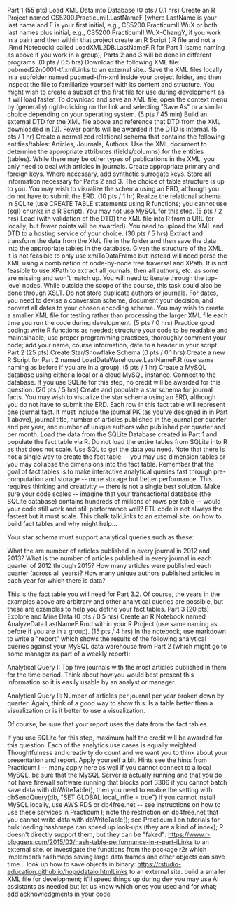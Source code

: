 Part 1 (55 pts) Load XML Data into Database
(0 pts / 0.1 hrs) Create an R Project named CS5200.PracticumII.LastNameF (where LastName is your last name and F is your first initial, e.g., CS5200.PracticumII.WuX or both last names plus initial, e.g.,  CS5200.PracticumII.WuX-ChangY, if you work in a pair) and then within that project create an R Script (.R file and not a .Rmd Notebook) called LoadXML2DB.LastNameF.R for Part 1 (same naming as above if you work in a group); Parts 2 and 3 will be done in different programs.
(0 pts / 0.5 hrs) Download the following XML file: pubmed22n0001-tf.xmlLinks to an external site.. Save the XML files locally in a subfolder named pubmed-tfm-xml inside your project folder, and then inspect the file to familiarize yourself with its content and structure. You might wish to create a subset of the first file for use during development as it will load faster. To download and save an XML file, open the context menu by (generally) right-clicking on the link and selecting "Save As" or a similar choice depending on your operating system.
(5 pts / 45 min) Build an external DTD for the XML file above and reference that DTD from the XML downloaded in (2). Fewer points will be awarded if the DTD is internal.
(5 pts / 1 hr) Create a normalized relational schema that contains the following entities/tables: Articles, Journals, Authors. Use the XML document to determine the appropriate attributes (fields/columns) for the entities (tables). While there may be other types of publications in the XML, you only need to deal with articles in journals. Create appropriate primary and foreign keys. Where necessary, add synthetic surrogate keys. Store all information necessary for Parts 2 and 3. The choice of table structure is up to you. You may wish to visualize the schema using an ERD, although you do not have to submit the ERD.
(10 pts / 1 hr) Realize the relational schema in SQLite (use CREATE TABLE statements using R functions; you cannot use {sql} chunks in a R Script). You may not use MySQL for this step.
(5 pts / 2 hrs) Load (with validation of the DTD) the XML file into R from a URL (or locally; but fewer points will be awarded). You need to upload the XML and DTD to a hosting service of your choice.
(30 pts / 5 hrs) Extract and transform the data from the XML file in the folder and then save the data into the appropriate tables in the database. Given the structure of the XML, it is not feasible to only use xmlToDataFrame but instead will need parse the XML using a combination of node-by-node tree traversal and XPath. It is not feasible to use XPath to extract all journals, then all authors, etc. as some are missing and won't match up. You will need to iterate through the top-level nodes. While outside the scope of the course, this task could also be done through XSLT. Do not store duplicate authors or journals. For dates, you need to devise a conversion scheme, document your decision, and convert all dates to your chosen encoding scheme. You may wish to create a smaller XML file for testing rather than processing the larger XML file each time you run the code during development.
(5 pts / 0 hrs) Practice good coding: write R functions as needed; structure your code to be readable and maintainable; use proper programming practices, thoroughly comment your code; add your name, course information, date to a header in your script.
Part 2 (25 pts) Create Star/Snowflake Schema
(0 pts / 0.1 hrs) Create a new R Script for Part 2 named LoadDataWarehouse.LastNameF.R (use same naming as before if you are in a group).
(5 pts / 1 hr) Create a MySQL database using either a local or a cloud MySQL instance. Connect to the database. If you use SQLite for this step, no credit will be awarded for this question.
(20 pts / 5 hrs) Create and populate a star schema for journal facts. You may wish to visualize the star schema using an ERD, although you do not have to submit the ERD. Each row in this fact table will represent one journal fact. It must include the journal PK (as you've designed in in Part 1 above), journal title, number of articles published in the journal per quarter and per year, and number of unique authors who published per quarter and per month. Load the data from the SQLite Database created in Part 1 and populate the fact table via R. Do not load the entire tables from SQLite into R as that does not scale. Use SQL to get the data you need. Note that there is not a single way to create the fact table -- you may use dimension tables or you may collapse the dimensions into the fact table. Remember that the goal of fact tables is to make interactive analytical queries fast through pre-computation and storage -- more storage but better performance. This requires thinking and creativity -- there is not a single best solution. Make sure your code scales -- imagine that your transactional database (the SQLite database) contains hundreds of millions of rows per table -- would your code still work and still performance well? ETL code is not always the fastest but it must scale. This chalk talkLinks to an external site. on how to build fact tables and why might help...

Your star schema must support analytical queries such as these:

What the are number of articles published in every journal in 2012 and 2013?
What is the number of articles published in every journal in each quarter of 2012 through 2015?
How many articles were published each quarter (across all years)?
How many unique authors published articles in each year for which there is data?

This is the fact table you will need for Part 3.2. Of course, the years in the examples above are arbitrary and other analytical queries are possible, but these are examples to help you define your fact tables.
Part 3 (20 pts) Explore and Mine Data
(0 pts / 0.5 hrs) Create an R Notebook named AnalyzeData.LastNameF.Rmd within your R Project (use same naming as before if you are in a group).
(15 pts / 4 hrs) In the notebook, use markdown to write a "report" which shows the results of the following analytical queries against your MySQL data warehouse from Part 2 (which might go to some manager as part of a weekly report):

Analytical Query I: Top five journals with the most articles published in them for the time period. Think about how you would best present this information so it is easily usable by an analyst or manager.

Analytical Query II: Number of articles per journal per year broken down by quarter. Again, think of a good way to show this. Is a table better than a visualization or is it better to use a visualization.

Of course, be sure that your report uses the data from the fact tables.

If you use SQLite for this step, maximum half the credit will be awarded for this question.  Each of the analytics use cases is equally weighted. Thoughtfulness and creativity do count and we want you to think about your presentation and report. Apply yourself a bit.
Hints
see the hints from Practicum I -- many apply here as well
if you cannot connect to a local MySQL, be sure that the MySQL Server is actually running and that you do not have firewall software running that blocks port 3306
if you cannot batch save data with dbWriteTable(), then you need to enable the setting with 
dbSendQuery(db, "SET GLOBAL local_infile = true")
if you cannot install MySQL locally, use AWS RDS or db4free.net -- see instructions on how to use these services in Practicum I; note the restriction on db4free.net that you cannot write data with dbWriteTable(); see Practicum I on tutorials for bulk loading
hashmaps can speed up look-ups (they are a kind of index); R doesn't directly support them, but they can be "faked": https://www.r-bloggers.com/2015/03/hash-table-performance-in-r-part-iLinks to an external site. or investigate the functions from the package r2r which implements hashmaps
saving large data frames and other objects can save time... look up how to save objects in binary: https://rstudio-education.github.io/hopr/dataio.htmlLinks to an external site.
build a smaller XML file for development; it'll speed things up during dev
you may use AI assistants as needed but let us know which ones you used and for what; add acknowledgments in your code
